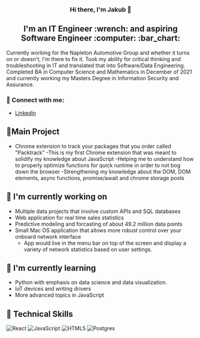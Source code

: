 <h3 align="center">Hi there, I'm Jakub 👋 </h3> 

<h2 align="center">I'm an IT Engineer  :wrench:  and aspiring Software Engineer :computer: :bar_chart: </h2> 

Currently working for the Napleton Automotive Group and whether it turns on or doesn't, I'm there to fix it. Took my ability for critical thinking and troubleshooting in IT and translated that into Software/Data Engineering. Completed BA in Computer Science and Mathematics in December of 2021 and currently working my Masters Degree in Information Security and Assurance.

### 🤝 Connect with me:
- [Linkedin](https://www.linkedin.com/in/jakub-smolucha-856649b9/)

## 🌟Main Project 
- Chrome extension to track your packages that you order called "Packtrack"
    -This is my first Chrome extension that was meant to solidify my knowledge about JavaScript 
    -Helping me to understand how to properly optimize functions for quick runtime in order to not bog down the browser
    -Strengthening my knowledge about the DOM, DOM elements, async functions, promise/await and chrome storage pools
    
## 🔭 I'm currently working on

- Multiple data projects that involve custom APIs and SQL databases
- Web application for real time sales statistics
- Predictive modeling and forcasting of about 49.2 million data points
- Small Mac OS application that allows more robust control over your onboard network interface
    - App would live in the menu bar on top of the screen and display a variety of network statistics based on user settings.

## 🌱 I'm currently learning

- Python with emphasis on data science and data visualization.
- IoT devices and writing drivers 
- More advanced topics in JavaScript


## 💼 Technical Skills

![React](https://img.shields.io/badge/react-%2320232a.svg?style=for-the-badge&logo=react&logoColor=%2361DAFB)
![JavaScript](https://img.shields.io/badge/javascript-%23323330.svg?style=for-the-badge&logo=javascript&logoColor=%23F7DF1E)
![HTML5](https://img.shields.io/badge/html5-%23E34F26.svg?style=for-the-badge&logo=html5&logoColor=white)
![Postgres](https://img.shields.io/badge/postgres-%23316192.svg?style=for-the-badge&logo=postgresql&logoColor=white)

</br>
<!--
![Bootstrap](https://img.shields.io/badge/bootstrap-%23563D7C.svg?style=for-the-badge&logo=bootstrap&logoColor=white)
![CSS3](https://img.shields.io/badge/css3-%231572B6.svg?style=for-the-badge&logo=css3&logoColor=white)
![Styled Components](https://img.shields.io/badge/styled--components-DB7093?style=for-the-badge&logo=styled-components&logoColor=white)
![MUI](https://img.shields.io/badge/MUI-%230081CB.svg?style=for-the-badge&logo=mui&logoColor=white)

</br>

![Figma](https://img.shields.io/badge/figma-%23F24E1E.svg?style=for-the-badge&logo=figma&logoColor=white)
![NPM](https://img.shields.io/badge/NPM-%23000000.svg?style=for-the-badge&logo=npm&logoColor=white)
![Yarn](https://img.shields.io/badge/yarn-%232C8EBB.svg?style=for-the-badge&logo=yarn&logoColor=white)
![Postman](https://img.shields.io/badge/Postman-FF6C37?style=for-the-badge&logo=postman&logoColor=white)
![Netlify](https://img.shields.io/badge/netlify-%23000000.svg?style=for-the-badge&logo=netlify&logoColor=#00C7B7)
![Heroku](https://img.shields.io/badge/heroku-%23430098.svg?style=for-the-badge&logo=heroku&logoColor=white)
![Git](https://img.shields.io/badge/git-%23F05033.svg?style=for-the-badge&logo=git&logoColor=white)
![GitHub](https://img.shields.io/badge/github-%23121011.svg?style=for-the-badge&logo=github&logoColor=white)

<!--
**jsmolucha/jsmolucha** is a ✨ _special_ ✨ repository because its `README.md` (this file) appears on your GitHub profile.

Here are some ideas to get you started:

- 🔭 I’m currently working on ...
- 🌱 I’m currently learning ...
- 👯 I’m looking to collaborate on ...
- 🤔 I’m looking for help with ...
- 💬 Ask me about ...
- 📫 How to reach me: ...
- 😄 Pronouns: ...
- ⚡ Fun fact: ...
-->
